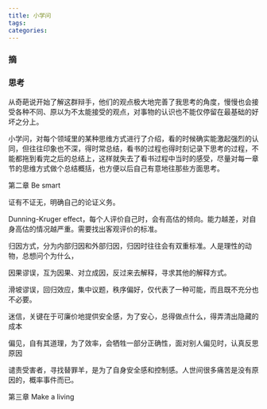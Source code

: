 ```yaml
---
title: 小学问
tags:
categories:
---
```


### 摘



### 思考

从奇葩说开始了解这群辩手，他们的观点极大地完善了我思考的角度，慢慢也会接受各种不同、原以为不太能接受的观点，对事物的认识也不能仅停留在最基础的好坏之分上。

小学问，对每个领域里的某种思维方式进行了介绍，看的时候确实能激起强烈的认同，但往往印象也不深，得时常总结，看书的过程也得时刻记录下思考的过程，不能都拖到看完之后的总结上，这样就失去了看书过程中当时的感受，尽量对每一章节的思维方式做个总结概括，也方便以后自己有意地往那些方面思考。

第二章 Be smart

证有不证无，明确自己的论证义务。

Dunning-Kruger effect，每个人评价自己时，会有高估的倾向。能力越差，对自身高估的情况越严重。需要找出客观评价的标准。

归因方式，分为内部归因和外部归因，归因时往往会有双重标准。人是理性的动物，总想问个为什么，

因果谬误，互为因果、对立成因，反过来去解释，寻求其他的解释方式。

滑坡谬误，回归效应，集中议题，秩序偏好，仅代表了一种可能，而且既不充分也不必要。

迷信，关键在于可廉价地提供安全感，为了安心，总得做点什么，得弄清出隐藏的成本

偏见，自有其道理，为了效率，会牺牲一部分正确性，面对别人偏见时，认真反思原因

谴责受害者，寻找替罪羊，是为了自身安全感和控制感。人世间很多痛苦是没有原因的，概率事件而已。

第三章 Make a living

